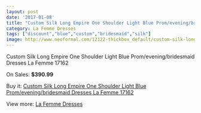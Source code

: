 ```yaml
---
layout: post
date: '2017-01-08'
title: "Custom Silk Long Empire One Shoulder Light Blue Prom/evening/bridesmaid Dresses La Femme 17162"
category: La Femme Dresses
tags: ["discount","blue","custom","bridesmaid","silk"]
image: http://www.neoformal.com/12122-thickbox_default/custom-silk-long-empire-one-shoulder-light-blue-prom-evening-bridesmaid-dresses-la-femme-17162.jpg
---
```

Custom Silk Long Empire One Shoulder Light Blue Prom/evening/bridesmaid Dresses La Femme 17162

On Sales: **$390.99**
<a href="https://www.neoformal.com/en/la-femme-dresses-2014/4321-custom-silk-long-empire-one-shoulder-light-blue-prom-evening-bridesmaid-dresses-la-femme-17162.html"><amp-img layout="responsive" width="600" height="600" src="//www.neoformal.com/12122-thickbox_default/custom-silk-long-empire-one-shoulder-light-blue-prom-evening-bridesmaid-dresses-la-femme-17162.jpg" alt="Custom Silk Long Empire One Shoulder Light Blue Prom/evening/bridesmaid Dresses La Femme 17162 0" /></a>
<a href="https://www.neoformal.com/en/la-femme-dresses-2014/4321-custom-silk-long-empire-one-shoulder-light-blue-prom-evening-bridesmaid-dresses-la-femme-17162.html"><amp-img layout="responsive" width="600" height="600" src="//www.neoformal.com/12123-thickbox_default/custom-silk-long-empire-one-shoulder-light-blue-prom-evening-bridesmaid-dresses-la-femme-17162.jpg" alt="Custom Silk Long Empire One Shoulder Light Blue Prom/evening/bridesmaid Dresses La Femme 17162 1" /></a>
<a href="https://www.neoformal.com/en/la-femme-dresses-2014/4321-custom-silk-long-empire-one-shoulder-light-blue-prom-evening-bridesmaid-dresses-la-femme-17162.html"><amp-img layout="responsive" width="600" height="600" src="//www.neoformal.com/12124-thickbox_default/custom-silk-long-empire-one-shoulder-light-blue-prom-evening-bridesmaid-dresses-la-femme-17162.jpg" alt="Custom Silk Long Empire One Shoulder Light Blue Prom/evening/bridesmaid Dresses La Femme 17162 2" /></a>

Buy it: [Custom Silk Long Empire One Shoulder Light Blue Prom/evening/bridesmaid Dresses La Femme 17162](https://www.neoformal.com/en/la-femme-dresses-2014/4321-custom-silk-long-empire-one-shoulder-light-blue-prom-evening-bridesmaid-dresses-la-femme-17162.html "Custom Silk Long Empire One Shoulder Light Blue Prom/evening/bridesmaid Dresses La Femme 17162")

View more: [La Femme Dresses](https://www.neoformal.com/en/56-la-femme-dresses-2014 "La Femme Dresses")